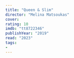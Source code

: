 ```yaml
---
title: "Queen & Slim"
director: "Melina Matsoukas"
cover: 
rating: 10
imdb: "tt8722346"
publishYear: "2019"
read: "2023"
tags:
- 
---
```

